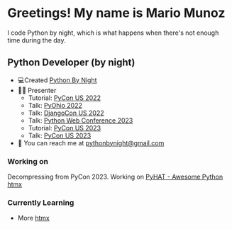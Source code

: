 # Greetings! My name is Mario Munoz

I code Python by night, which is what happens when there's not enough time during the day.

## Python Developer (by night)
-   💻Created [Python By Night](https://www.pythonbynight.com)
-   👨‍🏫 Presenter
    -   Tutorial: [PyCon US 2022](https://youtu.be/gDYrFsMaxIw)
    -   Talk: [PyOhio 2022](https://www.pyohio.org/2022/program/talks/add-rss-to-my-website-with-python-yes)
    -   Talk: [DjangoCon US 2022](https://2022.djangocon.us/talks/why-i-didn-t-start-with-django/)
    -   Talk: [Python Web Conference 2023](https://2023.pythonwebconf.com/presentations/so-much-depends-upon-a-python-apps-dependencies)
    -   Tutorial: [PyCon US 2023](https://us.pycon.org/2023/schedule/presentation/151/)
    -   Talk: [PyCon US 2023](https://us.pycon.org/2023/schedule/presentation/123/)
-   📧 You can reach me at pythonbynight@gmail.com

### Working on
Decompressing from PyCon 2023. Working on [PyHAT - Awesome Python htmx](https://github.com/PyHAT-stack/awesome-python-htmx)

### Currently Learning
- More [htmx](https://htmx.org)
